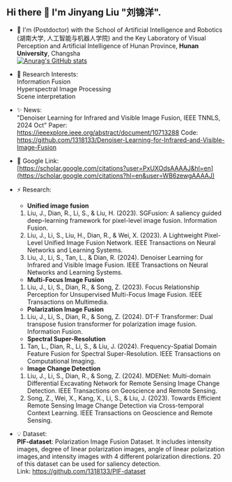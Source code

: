 ## Hi there 👋 I'm Jinyang Liu "刘锦洋".

- 🌱 I'm (Postdoctor) with the School of Artificial Intelligence and Robotics (湖南大学, 人工智能与机器人学院) and the Key Laboratory of Visual Perception and Artificial Intelligence of Hunan Province, __Hunan University__, Changsha  
[![Anurag's GitHub stats](https://github-readme-stats.vercel.app/api?username=1318133&show_icons=true&theme=react)](https://github.com/1318133/github-readme-stats)

- 🔭 Research Interests:  
  Information Fusion  
  Hyperspectral Image Processing  
  Scene interpretation  
  
- ✨ News:  
  "Denoiser Learning for Infrared and Visible Image Fusion, IEEE TNNLS, 2024 Oct" Paper: https://ieeexplore.ieee.org/abstract/document/10713288 Code: https://github.com/1318133/Denoiser-Learning-for-Infrared-and-Visible-Image-Fusion

- 💬 Google Link:  
  [https://scholar.google.com/citations?user=PxUXOdsAAAAJ&hl=en](https://scholar.google.com/citations?hl=en&user=WB6zewgAAAAJ)

- ⚡ Research:  
  * __Unified image fusion__
  1. Liu, J., Dian, R., Li, S., & Liu, H. (2023). SGFusion: A saliency guided deep-learning framework for pixel-level image fusion. Information Fusion.
  2. Liu, J., Li, S., Liu, H., Dian, R., & Wei, X. (2023). A Lightweight Pixel-Level Unified Image Fusion Network. IEEE Transactions on Neural Networks and Learning Systems.
  3. Liu, J., Li, S., Tan, L., & Dian, R. (2024). Denoiser Learning for Infrared and Visible Image Fusion. IEEE Transactions on Neural Networks and Learning Systems.
  * __Multi-Focus Image Fusion__
  1. Liu, J., Li, S., Dian, R., & Song, Z. (2023). Focus Relationship Perception for Unsupervised Multi-Focus Image Fusion. IEEE Transactions on Multimedia.
  * __Polarization Image Fusion__
  1. Liu, J., Li, S., Dian, R., & Song, Z. (2024). DT-F Transformer: Dual transpose fusion transformer for polarization image fusion. Information Fusion.
  * __Spectral Super-Resolution__
  1. Tan, L., Dian, R., Li, S., & Liu, J. (2024). Frequency-Spatial Domain Feature Fusion for Spectral Super-Resolution. IEEE Transactions on Computational Imaging.
  * __Image Change Detection__
  1. Liu, J., Li, S., Dian, R., & Song, Z. (2024). MDENet: Multi-domain Differential Excavating Network for Remote Sensing Image Change Detection. IEEE Transactions on Geoscience and Remote Sensing.
  2. Song, Z., Wei, X., Kang, X., Li, S., & Liu, J. (2023). Towards Efficient Remote Sensing Image Change Detection via Cross-temporal Context Learning. IEEE Transactions on Geoscience and Remote Sensing.

- 💡 Dataset:  
  __PIF-dataset__: Polarization Image Fusion Dataset. It includes intensity images, degree of linear polarization images, angle of linear polarization images,and intensity images with 4 different polarization directions. 20 of this dataset can be used for saliency detection.  
  Link: https://github.com/1318133/PIF-dataset
  

<!--
**1318133/1318133** is a ✨ _special_ ✨ repository because its `README.md` (this file) appears on your GitHub profile.

Here are some ideas to get you started:

- 🔭 I’m currently working on ...
- 🌱 I’m currently learning ...
- 👯 I’m looking to collaborate on ...
- 🤔 I’m looking for help with ...
- 💬 Ask me about ...
- 📫 How to reach me: ...
- 😄 Pronouns: ...
- ⚡ Fun fact: ...
-->
